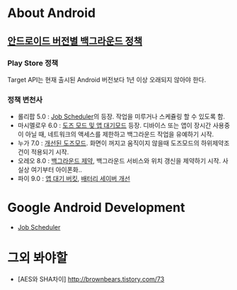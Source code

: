 # About Android
## [안드로이드 버전별 백그라운드 정책](https://www.charlezz.com/?p=737)
### Play Store 정책
Target API는 현재 출시된 Android 버전보다 1년 이상 오래되지 않아야 한다.
### 정책 변천사
-   롤리팝 5.0 :  [Job Scheduler](https://developer.android.com/reference/android/app/job/JobScheduler)의 등장. 작업을 미루거나 스케쥴링 할 수 있도록 함.
-   마시멜로우 6.0 :  [도즈 모드 및 앱 대기모드](https://developer.android.com/about/versions/marshmallow/android-6.0-changes#behavior-power)  등장. 디바이스 또는 앱이 장시간 사용중이 아닐 때, 네트워크의 액세스를 제한하고 백그라운드 작업을 유예하기 시작.
-   누가 7.0 :  [개선된 도즈모드](https://developer.android.com/about/versions/nougat/android-7.0-changes#doze). 화면이 꺼지고 움직이지 않을때 도즈모드의 하위제약조건이 적용되기 시작.
-   오레오 8.0 :  [백그라운드 제약](https://developer.android.com/about/versions/oreo/android-8.0-changes#back-all), 백그라운드 서비스와 위치 갱신을 제약하기 시작. 사실상 여기부터 아이폰화..
-   파이 9.0 :  [앱 대기 버킷](https://developer.android.com/about/versions/pie/power#buckets), [배터리 세이버 개선](https://developer.android.com/about/versions/pie/power#battery-saver)
 
# Google Android Development
- [Job Scheduler](https://github.com/Suein1209/Android-Study/blob/master/Files/Job_Scheduler.md)

# 그외 봐야할
- [AES와 SHA차이] http://brownbears.tistory.com/73

<!--stackedit_data:
eyJoaXN0b3J5IjpbLTE0NTU5OTY0NDYsMTcwOTIyODg1NCwxNT
c0OTM5MzA0LDE5Nzc2Njk0NjUsMTUwMTE5NzA1MCwtMTc3OTI1
MDk3MCwtMTAxNzQzMzU0OCwtNDI4ODU4MTM1LDQ4MTIzMjcxOF
19
-->